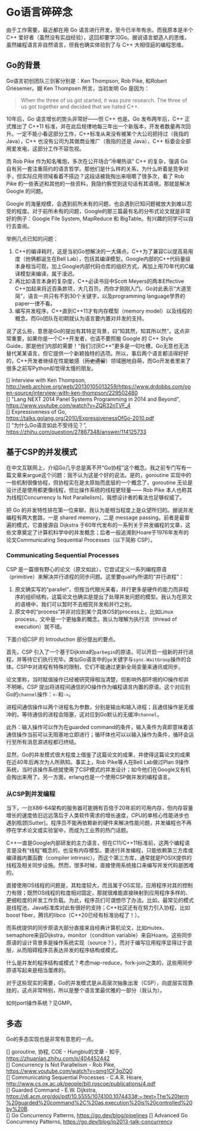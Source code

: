 # Go语言碎碎念
由于工作需要，最近都在用 Go 语言进行开发，至今已半年有余。而我原本是半个 C++ 爱好者（虽然没有实战经验），这回却要学习Go。据说语言塑造人的思维，虽然编程语言非自然语言，但我也确实体验到了与 C++ 大相径庭的编程思维。

## Go的背景
Go语言初创团队三剑客分别是：Ken Thompson, Rob Pike, 和Robert Griesemer。据 Ken Thompsen 所言，当初发明 Go 是因为：
> When the three of us got started, it was pure research. The three of us got together and decided that we hated C++.

10年后，Go 语言增长的势头非常好——但 C++ 也是。Go 发布两年后，C++ 正式推出了 C++11 标准，并在此后规律地每三年出一个新版本，开发者数量再次回升。一定不能小看这部分工作，C++标准从来没有被某个大公司把持过（我指的 Java），C++ 也没有公司为其做商业推广（我指的还是 Java），C++ 标委会全部用爱发电，这部分工作不容忽视。

而 Rob Pike 作为知名嘴炮，多次在公开场合“冷嘲热讽” C++ 的复杂，强调 Go 自有另一套注重简约的语言哲学。那他们是什么样的关系，为什么听着是竞争对手，但实际应用领域看着不搭边？这段话被我掏出来咀嚼了很多次，看了 Rob Pike 的一些表述和其他的一些资料，我隐约察觉到这句话有其语境，那就是解决 Google 的问题。

Google 的海量规模，会遇到前所未有的问题，也会遇到已知问题被放大到难以忍受的程度。对于前所未有的问题，Google的那三篇最有名的分布式论文就是非常好的例子：Google File System, MapReduce 和 BigTable。有兴趣的同学可以自行去查阅。

举例几点已知的问题：
1. C++的编译耗时，这是当初Go想解决的一大痛点。C++为了兼容C以提高易用度（他俩都诞生在Bell Lab），包括其编译模型。Google内部的C++代码量级本身相当可观，加上Google内部代码仓库的组织方式，再加上用70年代的C编译模型来编译，属于凌迟。
2. 再比如语言本身的复杂度，C++必读书目中Scott Meyers的两本Effective C++加起来将近百条款项，大几百页，而你才刚刚入门。Go对此表示“大道至简”，语言一共只有不到30个关键字，以及programming language学界的paper一律不看。
3. 编写并发程序。C++直到C++11才有内存模型（memory model）以及线程的概念，而Go团队在初期就认为语言要内置对并发的支持。

说了这么些，意思是Go的提出有其特定背景，曰“知其然，知其所以然”。这点非常重要，如果你是一个C++开发者，也请不要照搬 Google 的 C++ Style Guide，那是他们内部的需要！“我们讨厌C++”更多是一句吐槽，Go无意也无法替代某某语言，但它提供一个新颖独特的选项。所以，事后两个语言都活得好好的，C++开发者继续在性能敏感（~~历史遗留~~）领域圈地自萌，而Go开发者里来了很多之前写Python却觉得太慢的朋友。

[] Interview with Ken Thompson, http://web.archive.org/web/20130105013259/https://www.drdobbs.com/open-source/interview-with-ken-thompson/229502480  
[] "Lang NEXT 2014 Panel Systems Programming in 2014 and Beyond", https://www.youtube.com/watch?v=ZQR32nTVF_4  
[] Expressiveness of Go, https://talks.golang.org/2010/ExpressivenessOfGo-2010.pdf  
[] “为什么Go语言如此不受待见？”, https://zhihu.com/question/27867348/answer/114125733  

## 基于CSP的并发模式
在中文互联网上，介绍Go几乎总是离不开“Go协程”这个概念。我之前专门写有一篇文章来argue这个问题：我不认为这是个好的说法。是的，goroutine 实现中的一些机制很像协程，但协程实在是太原始而底层的一个概念了，goroutine 无论是设计还是使用都更像线程，但比操作系统的线程更轻量—— Rob Pike 本人也称其为线程[Concurrency Is Not Parallelism]，我想设计者的看法也足够权威了。

把 Go 的并发特性排在第一位来聊，我认为是相当程度上是众望所归的。据说并发编程有两大套路，一是 shared memory，二是 message passing。前者是最普遍的模式，它直接源自 Dijkstra 于60年代发布的一系列关于并发编程的文章，这些文章奠定了计算机科学中的并发概念；后者一般追溯到Hoare于1976年发布的论文Communicating Sequential Processes（以下简称 CSP）。

### Communicating Sequential Processes
CSP 是一篇很有野心的论文（原文如此），它尝试定义一系列编程原语（primitive）来解决并行进程的同步问题。这里要qualify所谓的“并行进程”：
1. 原文确实写的“parallel”，但按当代眼光来看，并行更多是硬件的能力而非程序的组织结构，这篇论文也确实是提出了处理并发问题的模型。我认为在原文的语境中，我们可以暂时不去细究并发和并行之别。
2. 原文中的“process”并非对应到某个具体OS的process上，比如Linux process，文中是一个更抽象的概念。我认为理解为执行流（thread of execution）就不错。

下面介绍CSP 的 Introduction 部分提出的要点。

首先，CSP 引入了一个基于Dijkstra的`parbegin`的原语，可以开启一组新的并行进程，并等待它们执行完毕。类似Go语言中的`go`关键字与`sync.WaitGroup`操作的合体。CSP中对进程有特殊的限制，它们不能通过更新全局变量来通讯或同步。

论文里称，当时赋值操作已经被研究得相当清楚，但影响外部环境的IO操作却并不明晰。CSP 提出将进程间通信的IO操作作为编程语言内置的原语。这个对应到Go的`channel`操作：`<-`和`->`。

进程间通信操作以两个进程名为参数，分别是输出和输入进程；且通信操作是无缓冲的，等待通信的进程会阻塞，这对应到Go默认的无缓冲`channel`。

此外：输入操作可以作为在guarded command的条件，输入条件为真即意味着该通信操作当前可以无阻塞地立即进行；循环体也可以以输入操作为条件，循环会运行至所有消息源进程都已终结。

显然，Go的并发模式很大程度上借鉴了这篇论文的成果，并使得这篇论文的成果在近40年后再次为人所熟知。事实上，Rob Pike等人在Bell Lab做过Plan 9操作系统，当时该操作系统就使用了CSP模式的并发设计；如今他们在Google又有机会掏出来用了。另一方面，erlang也是一个使用CSP做并发的编程语言。

### 从CSP到并发编程
当下，一台X86-64架构的服务器可能拥有百倍于20年前的可用内存，但内存容量增长的速度依旧远远落后于人类软件需求的增长速度，CPU的单核心性能进步也遇到瓶颈[Sutter]。程序员不能再依赖新的硬件来解决性能问题，并发编程也不再停在学术论文或实验室中，而成为工业界的热门话题。

C++一直是Google内部研发的主力语言，但在C11/C++11标准前，这两个编程语言是没有“线程”概念的，也没有内存模型。要进行并发编程，只能依赖第三方库或编译器内置函数（compiler intrinsic）。而这个第三方库，通常就是POSIX提供的线程及相关同步设施。然而，很多时候，直接使用系统接口来编写并发代码是困难的。

直接使用OS线程的问题是，其粒度较大，而且属于OS实现，应用程序对其的控制力有限；既然OS线程的粒度相对固定，那就很难能直接映射到应用程序多样的、更细粒度的并发工作负载。为此，程序员们可谓想尽了办法。比如，最常见的模式是线程池，Java标准库对此有很好的支持；C++社区还有在努力引入协程，比如boost fiber，腾讯的libco（C++20已经有标准协程了！）。

而系统提供的同步原语大部分直接来自经典计算机论文，比如mutex、semaphore来自Dijkstra，monitor（condition variable）来自Hoare。这些同步原语的设计背景多是操作系统实现（source？），而对于编写应用程序显得过于底层，从而阻碍程序员表达并发的程序结构或模式。

什么是并发的程序结构或模式？考虑map-reduce，fork-join之类的，这些用同步原语写起来是相当蛋疼的。

对于这些现实的需要，Go的并发模式是从高层次抽象出发（CSP），向底层实现靠拢的，这点非常特别，所以是整个语言里最优雅的一部分（我认为）。

如何port操作系统？见GMP。

## 多态
Go的多态实现也是非常有意思的一点。

[] goroutine, 协程, COE - Hungbiu的文章 - 知乎, https://zhuanlan.zhihu.com/p/404452442  
[] Concurrency Is Not Parallelism - Rob Pike, https://www.youtube.com/watch?v=qmg1CF3gZQ0  
[] Communicating Sequential Processes - C.A.R. Hoare, http://www.cs.ox.ac.uk/people/bill.roscoe/publications/4.pdf  
[] Guarded Command - E.W. Dijkstra, https://dl.acm.org/doi/pdf/10.5555/1074100.1074433#:~:text=The%20term%20guarded%20command%2C%20as,execution%20is%20controlled%20by%20B.  
[] Go Concurrency Patterns, https://go.dev/blog/pipelines 
[] Advanced Go Concurrency Patterns, https://go.dev/blog/io2013-talk-concurrency  

